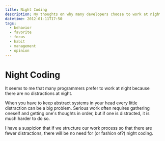 ```yaml
---
title: Night Coding
description: My thoughts on why many developers choose to work at night.
datetime: 2012-01-11T17:50
tags:
  - behavior
  - favorite
  - focus
  - habit
  - management
  - opinion
---
```


# Night Coding

It seems to me that many programmers prefer to work at night because there are no distractions at night.

When you have to keep abstract systems in your head every little distraction can be a big problem. Serious work often requires gathering oneself and getting one's thoughts in order, but if one is distracted, it is much harder to do so.

I have a suspicion that if we structure our work process so that there are fewer distractions, there will be no need for (or fashion of?) night coding.
